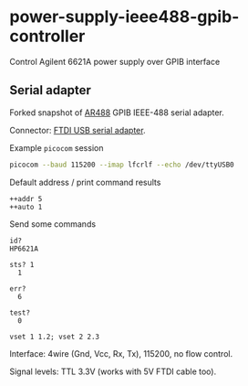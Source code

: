 # power-supply-ieee488-gpib-controller

Control Agilent 6621A power supply over GPIB interface


## Serial adapter

Forked snapshot of [AR488](https://github.com/andreyk0/AR488) GPIB IEEE-488 serial adapter.

Connector: [FTDI USB serial adapter](https://microcontrollerslab.com/ftdi-usb-to-serial-converter-cable-use-linux-windows/).

Example `picocom` session

``` bash
picocom --baud 115200 --imap lfcrlf --echo /dev/ttyUSB0
```

Default address / print command results

```
++addr 5
++auto 1
```

Send some commands

```
id?
HP6621A

sts? 1
  1

err?
  6

test?
  0

vset 1 1.2; vset 2 2.3
```

Interface: 4wire (Gnd, Vcc, Rx, Tx), 115200, no flow control.

Signal levels: TTL 3.3V (works with 5V FTDI cable too).
